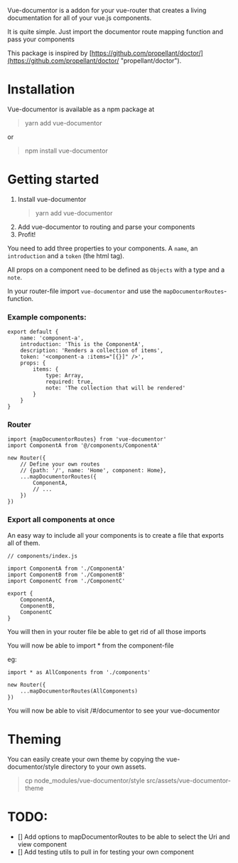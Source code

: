 Vue-documentor is a addon for your vue-router that creates a living documentation for all of your vue.js components.

It is quite simple. Just import the documentor route mapping function and pass your components

This package is inspired by [https://github.com/propellant/doctor/](https://github.com/propellant/doctor/ "propellant/doctor").


# Installation
Vue-documentor is available as a npm package at
> yarn add vue-documentor

or

> npm install vue-documentor


# Getting started

1. Install vue-documentor
    > yarn add vue-documentor
1. Add vue-documentor to routing and parse your components
1. Profit!


You need to add three properties to your components. A `name`, an `introduction` and a `token` \(the html tag\).

All props on a component need to be defined as `Objects` with a type and a `note`.

In your router-file import `vue-documentor` and use the `mapDocumentorRoutes`-function.

### Example components:

```
export default {
    name: 'component-a',
    introduction: 'This is the ComponentA',
    description: 'Renders a collection of items',
    token: '<component-a :items="[{}]" />',
    props: {
        items: {
            type: Array, 
            required: true, 
            note: 'The collection that will be rendered'
        }
    }
}
```

### Router

```
import {mapDocumentorRoutes} from 'vue-documentor' 
import ComponentA from '@/components/ComponentA'

new Router({
    // Define your own routes
    // {path: '/', name: 'Home', component: Home},
    ...mapDocumentorRoutes({
        ComponentA,
        // ...
    })
})
```

### Export all components at once

An easy way to include all your components is to create a file that exports all of them.

```
// components/index.js

import ComponentA from './ComponentA'
import ComponentB from './ComponentB'
import ComponentC from './ComponentC'

export {
    ComponentA,
    ComponentB,
    ComponentC
}
```

You will then in your router file be able to get rid of all those imports

You will now be able to import \* from the component-file

eg:

```
import * as AllComponents from './components'

new Router({
    ...mapDocumentorRoutes(AllComponents)
})
```



You will now be able to visit /#/documentor to see your vue-documentor


# Theming
You can easily create your own theme by copying the vue-documentor/style directory to your own assets.

> cp node_modules/vue-documentor/style src/assets/vue-documentor-theme

# TODO:
- [] Add options to mapDocumentorRoutes to be able to select the Uri and view component
- [] Add testing utils to pull in for testing your own component
